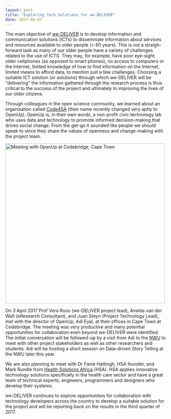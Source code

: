 ```yaml
---
layout: post
title: "Exploring Tech Solutions for we-DELIVER"
date: 2017-04-07
---
```


The main objective of [we-DELIVER](http://we-deliver.github.io) is to develop information and communication solutions (ICTs) to disseminate information about services and resources available to older people (> 60 years). This is not a straigh-forward task as many of our older people have a variety of challenges related to the use of ICTS. They may, for example, have poor eye-sight, older cellphones (as opposed to smart phones), no access to computers or the Internet, limited knowledge of how to find information on the Internet, limited means to afford data, to mention just a few challenges. Choosing a suitable ICT solution (or solutions) through which we-DELIVER will be "delivering" the information gathered through the research process is thus critical to the success of the project and ultimately to improving the lives of our older citizens.

Through colleagues in the open science community, we learned about an organisation called [Code4SA](http://code4sa.org/) (their name recently changed very aptly to OpenUp). OpenUp is, in their own words, a non-profit civic technology lab who uses data and technology to promote informed decision-making that drives social change. From the get-go it sounded like people we should speak to since they share the values of openness and change-making with the project team.

<img src="{{ site.url}}/assets/OpenUp.jpg" height="500" alt="Meeting with OpenUp at Codebridge, Cape Town">

On 3 April 2017 Prof Vera Roos (we-DELIVER project lead), Anelda van der Walt (eResearch Consultant), and Juan Steyn (Project Technology Lead), met with the director of OpenUp, Adi Eyal, at their offices in Cape Town at Codebridge. The meeting was very productive and many potential opportunities for collaboration even beyond we-DELIVER were identified. The initial conversation will be followed-up by a visit from Adi to the [NWU](www.nwu.ac.za) to meet with other project stakeholders as well as other researchers and students. Adi will be hosting a short session on Data-driven Story Telling at the NWU later this year. 

We are also planning to meet with Dr Fanie Hattingh, HSA founder, and Mark Rundle from [Health Solutions Africa](https://www.hsa.care/) (HSA). HSA applies innovative technology solutions specifically in the health care sector and have a great team of technical experts, engineers, programmers and designers who develop their systems.

we-DELIVER continues to explore opportunities for collaboration with technology developers across the country to develop a suitable solution for the project and will be reporting back on the results in the third quarter of 2017.
